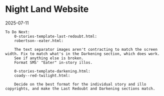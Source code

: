 # Night Land Website

2025-07-11
    
    To Do Next:
        0-stories-template-last-redoubt.html:
        robertson--eater.html:
		
		The text separator images aren't contracting to match the screen width. Fix to match what's in the Darkening section, which does work.
		See if anything else is broken.
        Format SMS' "Eater" in-story illos.
		
		0-stories-template-darkening.html:
		coady--red-twilight.html:
		
		Decide on the best format for the individual story and illo copyrights, and make the Last Redoubt and Darkening sections match.
		







